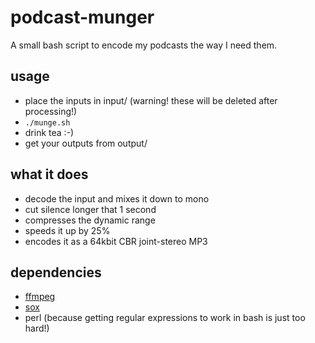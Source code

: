 podcast-munger
===

A small bash script to encode my podcasts the way I need them.

## usage

- place the inputs in input/ (warning! these will be deleted after processing!)
- `./munge.sh`
- drink tea :-)
- get your outputs from output/

## what it does

- decode the input and mixes it down to mono
- cut silence longer that 1 second
- compresses the dynamic range
- speeds it up by 25%
- encodes it as a 64kbit CBR joint-stereo MP3

## dependencies

- [ffmpeg](https://www.ffmpeg.org/)
- [sox](http://sox.sourceforge.net/)
- perl (because getting regular expressions to work in bash is just too hard!)
